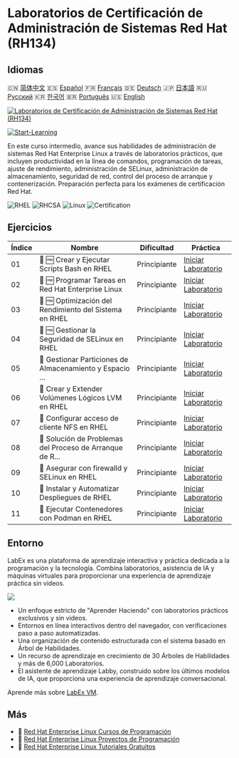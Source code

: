 # Laboratorios de Certificación de Administración de Sistemas Red Hat (RH134)

## Idiomas

🇨🇳 [简体中文](README_zh.md) 🇪🇸 [Español](README_es.md) 🇫🇷 [Français](README_fr.md) 🇩🇪 [Deutsch](README_de.md) 🇯🇵 [日本語](README_ja.md) 🇷🇺 [Русский](README_ru.md) 🇰🇷 [한국어](README_ko.md) 🇧🇷 [Português](README_pt.md) 🇺🇸 [English](README.md) 

[![Laboratorios de Certificación de Administración de Sistemas Red Hat (RH134)](https://cover-creator.labex.io/red-hat-system-administration-rh134-labs.png?lang=es)](https://labex.io/es/courses/red-hat-system-administration-rh134-labs)

[![Start-Learning](https://img.shields.io/badge/Start-Learning-whitesmoke?style=for-the-badge)](https://labex.io/es/courses/red-hat-system-administration-rh134-labs)

En este curso intermedio, avance sus habilidades de administración de sistemas Red Hat Enterprise Linux a través de laboratorios prácticos, que incluyen productividad en la línea de comandos, programación de tareas, ajuste de rendimiento, administración de SELinux, administración de almacenamiento, seguridad de red, control del proceso de arranque y contenerización. Preparación perfecta para los exámenes de certificación Red Hat.

![RHEL](https://img.shields.io/badge/RHEL-whitesmoke?style=for-the-badge&logo=rhel)
![RHCSA](https://img.shields.io/badge/RHCSA-whitesmoke?style=for-the-badge&logo=rhcsa)
![Linux](https://img.shields.io/badge/Linux-whitesmoke?style=for-the-badge&logo=linux)
![Certification](https://img.shields.io/badge/Certification-whitesmoke?style=for-the-badge&logo=certification)


## Ejercicios

|   Índice | Nombre                                                    | Dificultad   | Práctica                                                                                                                                  |
|----------|-----------------------------------------------------------|--------------|-------------------------------------------------------------------------------------------------------------------------------------------|
|       01 | 📖 🆓 Crear y Ejecutar Scripts Bash en RHEL               | Principiante | <a target='_blank' href='https://labex.io/es/tutorials/rhel-create-and-execute-bash-scripts-in-rhel-588877'>Iniciar Laboratorio</a>       |
|       02 | 📖 🆓 Programar Tareas en Red Hat Enterprise Linux        | Principiante | <a target='_blank' href='https://labex.io/es/tutorials/rhel-schedule-tasks-in-red-hat-enterprise-linux-588897'>Iniciar Laboratorio</a>    |
|       03 | 📖 🆓 Optimización del Rendimiento del Sistema en RHEL    | Principiante | <a target='_blank' href='https://labex.io/es/tutorials/rhel-tune-system-performance-in-rhel-588907'>Iniciar Laboratorio</a>               |
|       04 | 📖 🆓 Gestionar la Seguridad de SELinux en RHEL           | Principiante | <a target='_blank' href='https://labex.io/es/tutorials/rhel-manage-selinux-security-in-rhel-589233'>Iniciar Laboratorio</a>               |
|       05 | 📖  Gestionar Particiones de Almacenamiento y Espacio ... | Principiante | <a target='_blank' href='https://labex.io/es/tutorials/rhel-manage-rhel-storage-partitions-and-swap-space-589241'>Iniciar Laboratorio</a> |
|       06 | 📖  Crear y Extender Volúmenes Lógicos LVM en RHEL        | Principiante | <a target='_blank' href='https://labex.io/es/tutorials/rhel-create-and-extend-lvm-logical-volumes-in-rhel-589245'>Iniciar Laboratorio</a> |
|       07 | 📖  Configurar acceso de cliente NFS en RHEL              | Principiante | <a target='_blank' href='https://labex.io/es/tutorials/rhel-configure-nfs-client-access-in-rhel-589252'>Iniciar Laboratorio</a>           |
|       08 | 📖  Solución de Problemas del Proceso de Arranque de R... | Principiante | <a target='_blank' href='https://labex.io/es/tutorials/rhel-troubleshoot-the-rhel-boot-process-589253'>Iniciar Laboratorio</a>            |
|       09 | 📖  Asegurar con firewalld y SELinux en RHEL              | Principiante | <a target='_blank' href='https://labex.io/es/tutorials/rhel-secure-with-firewalld-and-selinux-in-rhel-589259'>Iniciar Laboratorio</a>     |
|       10 | 📖  Instalar y Automatizar Despliegues de RHEL            | Principiante | <a target='_blank' href='https://labex.io/es/tutorials/rhel-install-and-automate-rhel-deployments-589257'>Iniciar Laboratorio</a>         |
|       11 | 📖  Ejecutar Contenedores con Podman en RHEL              | Principiante | <a target='_blank' href='https://labex.io/es/tutorials/rhel-run-containers-with-podman-on-rhel-589256'>Iniciar Laboratorio</a>            |

## Entorno

LabEx es una plataforma de aprendizaje interactiva y práctica dedicada a la programación y la tecnología. Combina laboratorios, asistencia de IA y máquinas virtuales para proporcionar una experiencia de aprendizaje práctica sin videos.

![](https://tutorial-screenshot.getvm.io/images/vm-1725247253.png)

- Un enfoque estricto de "Aprender Haciendo" con laboratorios prácticos exclusivos y sin videos.
- Entornos en línea interactivos dentro del navegador, con verificaciones paso a paso automatizadas.
- Una organización de contenido estructurada con el sistema basado en Árbol de Habilidades.
- Un recurso de aprendizaje en crecimiento de 30 Árboles de Habilidades y más de 6,000 Laboratorios.
- El asistente de aprendizaje Labby, construido sobre los últimos modelos de IA, que proporciona una experiencia de aprendizaje conversacional.

Aprende más sobre [LabEx VM](https://support.labex.io/using-labex/virtual-machine).

## Más

- 🔗 [Red Hat Enterprise Linux Cursos de Programación](https://github.com/labex-labs/awesome-programming-courses)
- 🔗 [Red Hat Enterprise Linux Proyectos de Programación](https://github.com/labex-labs/awesome-programming-projects)
- 🔗 [Red Hat Enterprise Linux Tutoriales Gratuitos](https://github.com/labex-labs/rhel-free-tutorials)

